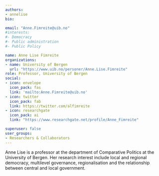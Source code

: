 ```yaml
---
authors:
- annelise
bio:

email: "Anne.Fimreite@uib.no"
#interests:
#- Democracy
#- Public administration
#- Public Policy

name: Anne Lise Fimreite
organizations:
- name: University of Bergen 
  url: "https://www.uib.no/personer/Anne.Lise.Fimreite"
role: Professor, University of Bergen
social:
- icon: envelope
  icon_pack: fas
  link: 'mailto:Anne.Fimreite@uib.no'
- icon: twitter
  icon_pack: fab
  link: https://twitter.com/alfimreite
- icon: researchgate
  icon_pack: ai
  link: "https://www.researchgate.net/profile/Anne_Fimreite"

superuser: false
user_groups:
- Researchers & Collaborators
---
```


Anne Lise is a professor at the department of Comparative Politics at the University of Bergen. Her research interest include local and regional democracy, multilevel governance, regionalisation and the relationship between central and local government. 
